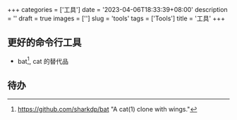 +++
categories = ['工具']
date = '2023-04-06T18:33:39+08:00'
description = ''
draft = true
images = ['']
slug = 'tools'
tags = ['Tools']
title = '工具'
+++

## 更好的命令行工具

- bat[^bat], cat 的替代品

[^bat]: https://github.com/sharkdp/bat "A cat(1) clone with wings."


## 待办